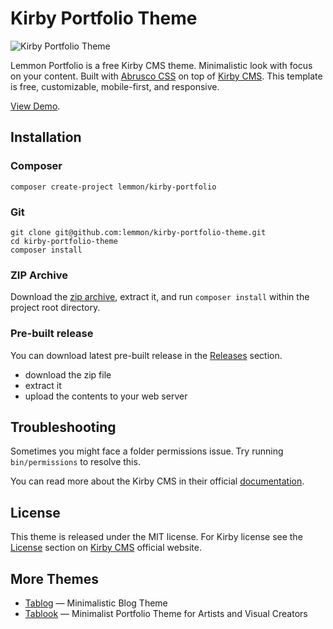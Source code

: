 # Kirby Portfolio Theme

![Kirby Portfolio Theme](https://themes.lemmonjuice.com/portfolio--anim@1440w.webp)

Lemmon Portfolio is a free Kirby CMS theme. Minimalistic look with focus on your content.
Built with [Abrusco CSS](https://abrusco.com/) on top of [Kirby CMS](https://getkirby.com/).
This template is free, customizable, mobile-first, and responsive.

[View Demo](https://themes.lemmonjuice.com/portfolio/).

## Installation

### Composer

```
composer create-project lemmon/kirby-portfolio
```

### Git

```
git clone git@github.com:lemmon/kirby-portfolio-theme.git
cd kirby-portfolio-theme
composer install
```

### ZIP Archive

Download the [zip archive](https://github.com/lemmon/kirby-portfolio-theme/archive/master.zip),
extract it, and run `composer install` within the project root directory.

### Pre-built release

You can download latest pre-built release in the [Releases](https://github.com/lemmon/kirby-portfolio-theme/releases) section.

- download the zip file
- extract it
- upload the contents to your web server

## Troubleshooting

Sometimes you might face a folder permissions issue. Try running `bin/permissions` to resolve this.

You can read more about the Kirby CMS in their official [documentation](https://getkirby.com/docs).

## License

This theme is released under the MIT license. For Kirby license see the [License](https://getkirby.com/license) section
on [Kirby CMS](https://getkirby.com/) official website.

## More Themes

- [Tablog](https://demo1.tablo.me/) — Minimalistic Blog Theme
- [Tablook](https://github.com/basscss/basscss) — Minimalist Portfolio Theme for Artists and Visual Creators

